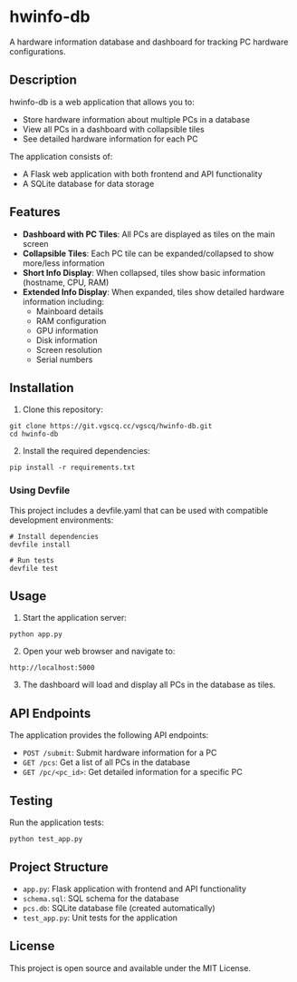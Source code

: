 # hwinfo-db

A hardware information database and dashboard for tracking PC hardware configurations.

## Description

hwinfo-db is a web application that allows you to:
- Store hardware information about multiple PCs in a database
- View all PCs in a dashboard with collapsible tiles
- See detailed hardware information for each PC

The application consists of:
- A Flask web application with both frontend and API functionality
- A SQLite database for data storage

## Features

- **Dashboard with PC Tiles**: All PCs are displayed as tiles on the main screen
- **Collapsible Tiles**: Each PC tile can be expanded/collapsed to show more/less information
- **Short Info Display**: When collapsed, tiles show basic information (hostname, CPU, RAM)
- **Extended Info Display**: When expanded, tiles show detailed hardware information including:
  - Mainboard details
  - RAM configuration
  - GPU information
  - Disk information
  - Screen resolution
  - Serial numbers

## Installation

1. Clone this repository:
```
git clone https://git.vgscq.cc/vgscq/hwinfo-db.git
cd hwinfo-db
```

2. Install the required dependencies:
```
pip install -r requirements.txt
```

### Using Devfile

This project includes a devfile.yaml that can be used with compatible development environments:

```
# Install dependencies
devfile install

# Run tests
devfile test
```

## Usage

1. Start the application server:
```
python app.py
```

2. Open your web browser and navigate to:
```
http://localhost:5000
```

3. The dashboard will load and display all PCs in the database as tiles.

## API Endpoints

The application provides the following API endpoints:

- `POST /submit`: Submit hardware information for a PC
- `GET /pcs`: Get a list of all PCs in the database
- `GET /pc/<pc_id>`: Get detailed information for a specific PC

## Testing

Run the application tests:
```
python test_app.py
```

## Project Structure

- `app.py`: Flask application with frontend and API functionality
- `schema.sql`: SQL schema for the database
- `pcs.db`: SQLite database file (created automatically)
- `test_app.py`: Unit tests for the application

## License

This project is open source and available under the MIT License.
